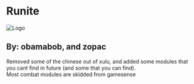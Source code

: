 # Runite
![Logo](https://raw.githubusercontent.com/obamabob/Runite/master/src/main/resources/assets/runite/textures/runite.png?token=AJ4SSBUVNYXOCK5C5EG5QYTAFCPSK)
## By: obamabob, and zopac
Removed some of the chinese out of xulu, and added some modules that you cant find in future (and some that you can find).  
Most combat modules are skidded from gamesense
